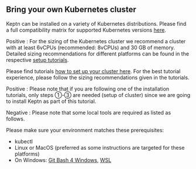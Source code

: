 ## Bring your own Kubernetes cluster

Keptn can be installed on a variety of Kubernetes distributions. Please find a full compatibility matrix for supported Kubernetes versions [here](https://keptn.sh/docs/0.7.x/operate/k8s_support/).

Positive
:  For the sizing of the Kubernetes cluster we recommend a cluster with at least 6vCPUs (recommended: 8vCPUs) and 30 GB of memory.
Detailed sizing recommendations for different platforms can be found in the respective [setup tutorials](../../?cat=installation). 

Please find tutorials [how to set up your cluster here](../../?cat=installation). For the best tutorial experience, please follow the sizing recommendations given in the tutorials.

Positive
: Please note that if you are following one of the installation tutorials, only steps ①-③ are needed (setup of cluster) since we are going to install Keptn as part of this tutorial.

Negative
: Please note that some local tools are required as listed as follows.

Please make sure your environment matches these prerequisites:

- kubectl
- Linux or MacOS (preferred as some instructions are targeted for these platforms)
- On Windows: [Git Bash 4 Windows](https://gitforwindows.org/), [WSL](https://docs.microsoft.com/en-us/windows/wsl/install-win10)

